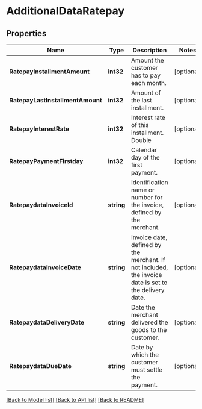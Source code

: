 # AdditionalDataRatepay

## Properties

Name | Type | Description | Notes
------------ | ------------- | ------------- | -------------
**RatepayInstallmentAmount** | **int32** | Amount the customer has to pay each month. | [optional] 
**RatepayLastInstallmentAmount** | **int32** | Amount of the last installment. | [optional] 
**RatepayInterestRate** | **int32** | Interest rate of this installment. Double | [optional] 
**RatepayPaymentFirstday** | **int32** | Calendar day of the first payment. | [optional] 
**RatepaydataInvoiceId** | **string** | Identification name or number for the invoice, defined by the merchant. | [optional] 
**RatepaydataInvoiceDate** | **string** | Invoice date, defined by the merchant. If not included, the invoice date is set to the delivery date. | [optional] 
**RatepaydataDeliveryDate** | **string** | Date the merchant delivered the goods to the customer. | [optional] 
**RatepaydataDueDate** | **string** | Date by which the customer must settle the payment. | [optional] 

[[Back to Model list]](../README.md#documentation-for-models) [[Back to API list]](../README.md#documentation-for-api-endpoints) [[Back to README]](../README.md)



